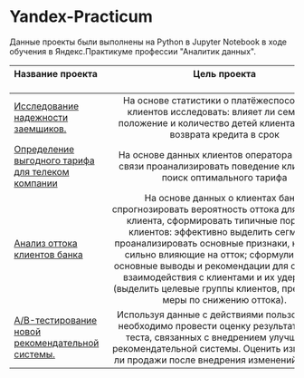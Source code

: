 # Yandex-Practicum
Данные проекты были выполнены на Python в Jupyter Notebook в ходе обучения в Яндекс.Практикуме профессии "Аналитик данных".

| Название проекта    &nbsp;&nbsp;&nbsp;&nbsp;&nbsp;&nbsp;&nbsp;&nbsp;&nbsp;&nbsp;&nbsp;&nbsp;&nbsp;&nbsp;&nbsp;&nbsp;&nbsp;                                       | Цель проекта     &nbsp;&nbsp;&nbsp;&nbsp;&nbsp;&nbsp;&nbsp;&nbsp;&nbsp;&nbsp;&nbsp;&nbsp;&nbsp;&nbsp;&nbsp;&nbsp;&nbsp;&nbsp;&nbsp;&nbsp;&nbsp;&nbsp;&nbsp;&nbsp;&nbsp;&nbsp;&nbsp;&nbsp;&nbsp;&nbsp;&nbsp;&nbsp;&nbsp;&nbsp;&nbsp;&nbsp;&nbsp;&nbsp;&nbsp;&nbsp;&nbsp;&nbsp;&nbsp;&nbsp;&nbsp;&nbsp;&nbsp;&nbsp;&nbsp;&nbsp;&nbsp;&nbsp;&nbsp;&nbsp;&nbsp;&nbsp;&nbsp;&nbsp;&nbsp;&nbsp;&nbsp;&nbsp;&nbsp;&nbsp;&nbsp;&nbsp;&nbsp;&nbsp;&nbsp;&nbsp;&nbsp;&nbsp;&nbsp;&nbsp;&nbsp;&nbsp;&nbsp;&nbsp;&nbsp;&nbsp;&nbsp;&nbsp;&nbsp;&nbsp;&nbsp;&nbsp;&nbsp;&nbsp;&nbsp;&nbsp;&nbsp;&nbsp;&nbsp;&nbsp;&nbsp;&nbsp;                                                                                                                                                                                                                                                                                                                                                                                                                   | Используемые библиотеки                                                                                        |
|:------------------------------------------------------------|:-----------------------------------------------------------------------------------------------------------------------------------------------------------------------------------------------------------------------------------------------------------------------------------------------------------------------------------------------------------------------------------------------------------------------------------------------------------------------------------------------------------:|:--------------------------------------------|
| [Исследование надежности заемщиков.](https://github.com/Shatrova2022/Yandex-Practicum/tree/main/%D0%98%D1%81%D1%81%D0%BB%D0%B5%D0%B4%D0%BE%D0%B2%D0%B0%D0%BD%D0%B8%D1%8F%20%D0%BD%D0%B0%D0%B4%D0%B5%D0%B6%D0%BD%D1%8B%D1%85%20%D0%B7%D0%B0%D1%91%D0%BC%D1%89%D0%B8%D0%BA%D0%BE%D0%B2%20%E2%80%94%20%D0%B0%D0%BD%D0%B0%D0%BB%D0%B8%D0%B7%20%D0%B1%D0%B0%D0%BD%D0%BA%D0%BE%D0%B2%D1%81%D0%BA%D0%B8%D1%85%20%D0%B4%D0%B0%D0%BD%D0%BD%D1%8B) | На основе статистики о платёжеспособности клиентов исследовать: влияет ли семейное положение и количество детей клиента на факт возврата кредита в срок                                                                                    | предобработка данных,Python,Pandas |
| [Определение выгодного тарифа для телеком компании](https://github.com/Shatrova2022/Yandex-Practicum/tree/main/%D0%9E%D0%BF%D1%80%D0%B5%D0%B4%D0%B5%D0%BB%D0%B5%D0%BD%D0%B8%D0%B5%20%D0%B2%D1%8B%D0%B3%D0%BE%D0%B4%D0%BD%D0%BE%D0%B3%D0%BE%20%D1%82%D0%B0%D1%80%D0%B8%D1%84%D0%B0%20%D0%B4%D0%BB%D1%8F%20%D1%82%D0%B5%D0%BB%D0%B5%D0%BA%D0%BE%D0%BC%20%D0%BA%D0%BE%D0%BC%D0%BF%D0%B0%D0%BD%D0%B8%D0%B8)          | На основе данных клиентов оператора сотовой связи проанализировать поведение клиентов и поиск оптимального тарифа| Matplotlib,NumPy,Pandas,Python,SciPy,описательная статистика, проверка статистических выводов|
| [Анализ оттока клиентов банка](https://github.com/Shatrova2022/Yandex-Practicum/tree/main/%D0%90%D0%BD%D0%B0%D0%BB%D0%B8%D0%B7%20%D0%BE%D1%82%D1%82%D0%BE%D0%BA%D0%B0%20%D0%BA%D0%BB%D0%B8%D0%B5%D0%BD%D1%82%D0%BE%D0%B2%20%D0%B1%D0%B0%D0%BD%D0%BA%D0%B0)                               | На основе данных о клиентах банка спрогнозировать вероятность оттока для каждого клиента, сформировать типичные портреты клиентов: эффективно выделить сегменты; проанализировать основные признаки, наиболее сильно влияющие на отток; сформулировать основные выводы и рекомендации для стратегии взаимодействия с клиентами и их удержания (выделить целевые группы клиентов, предложить меры по снижению оттока). | Matplotlib, Pandas, Python, Scikit-learn, Seaborn, классификация, кластеризация, Tableau, построение дашбордов|
| [A/B-тестирование новой рекомендательной системы.](https://github.com/Shatrova2022/Yandex-Practicum/tree/main/AB-%D1%82%D0%B5%D1%81%D1%82%D0%B8%D1%80%D0%BE%D0%B2%D0%B0%D0%BD%D0%B8%D0%B5%20%D0%BD%D0%BE%D0%B2%D0%BE%D0%B9%20%D1%80%D0%B5%D0%BA%D0%BE%D0%BC%D0%B5%D0%BD%D0%B4%D0%B0%D1%82%D0%B5%D0%BB%D1%8C%D0%BD%D0%BE%D0%B9%20%D1%81%D0%B8%D1%81%D1%82%D0%B5%D0%BC%D1%8B)          | Используя данные с действиями пользователей необходимо провести оценку результатов A/B-теста, связанных с внедрением улучшенной рекомендательной системы. Оценить изменились ли продажи после внедрения изменений или нет. |A/B-тестирование,Matplotlib,Pandas,Python,SciPy,проверка статистических гипотез|
